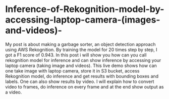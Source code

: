# Inference-of-Rekognition-model-by-accessing-laptop-camera-(images-and-videos)-
My post is about making a garbage sorter, an object detection approach using AWS Rekognition. By training the model for 20 times step by step, I got a F1 score of 0.943.
In this post i will show you how can you call rekognition model for inference and can show inference by accessing your laptop camera (taking image and videos).
This live demo shows how can one take image with laptop camera, store it in S3 bucket, access Rekognition model, do inference and get results with bounding boxes and labels.
One can also show results by video. I will explain how to convert video to frames, do inference on every frame and at the end show output as a video.
